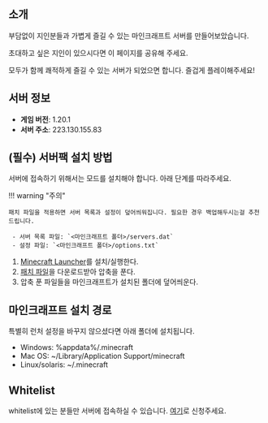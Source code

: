 ## 소개

부담없이 지인분들과 가볍게 즐길 수 있는 마인크래프트 서버를 만들어보았습니다.

초대하고 싶은 지인이 있으시다면 이 페이지를 공유해 주세요.

모두가 함께 쾌적하게 즐길 수 있는 서버가 되었으면 합니다. 즐겁게 플레이해주세요!

## 서버 정보

- **게임 버전**: 1.20.1
- **서버 주소**: 223.130.155.83

## (필수) 서버팩 설치 방법

서버에 접속하기 위해서는 모드를 설치해야 합니다. 아래 단계를 따라주세요.

!!! warning "주의"

    패치 파일을 적용하면 서버 목록과 설정이 덮어씌워집니다. 필요한 경우 백업해두시는걸 추천드립니다.

     - 서버 목록 파일: `<마인크래프트 폴더>/servers.dat`
     - 설정 파일: `<마인크래프트 폴더>/options.txt`

1. [Minecraft Launcher](https://www.minecraft.net/en-us/download)를 설치/실행한다.
2. [패치 파일](https://web.won983212.synology.me/minecraft/client.zip)을 다운로드받아 압축을 푼다.
3. 압축 푼 파일들을 마인크래프트가 설치된 폴더에 덮어씌운다.

## 마인크래프트 설치 경로

특별히 런처 설정을 바꾸지 않으셨다면 아래 폴더에 설치됩니다.

- Windows: %appdata%/.minecraft
- Mac OS: ~/Library/Application Support/minecraft
- Linux/solaris: ~/.minecraft

## Whitelist

whitelist에 있는 분들만 서버에 접속하실 수 있습니다. [여기](https://forms.gle/MSPu7A1nzNfnoCoe9)로 신청주세요.

